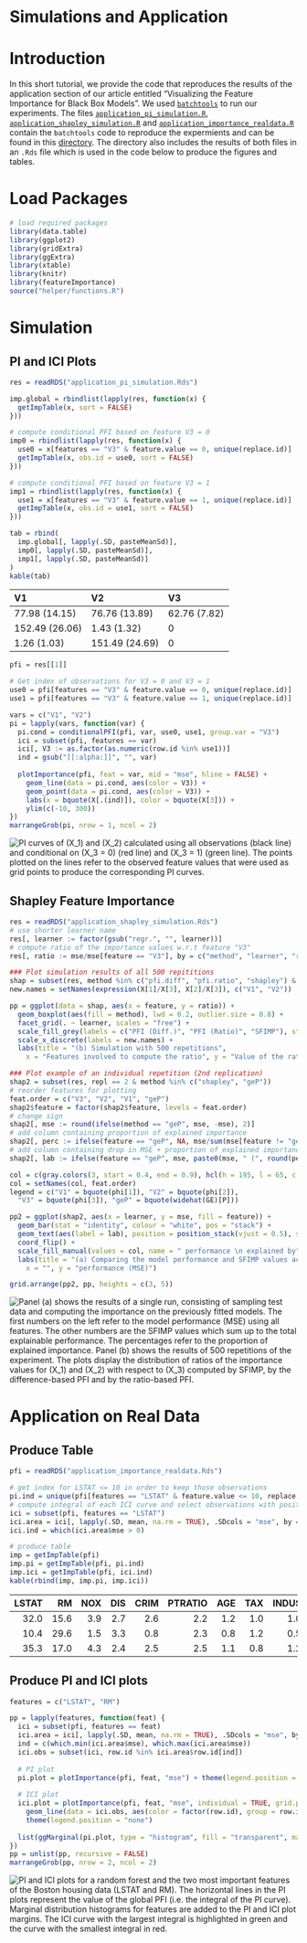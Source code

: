 Simulations and Application
================

# Introduction

In this short tutorial, we provide the code that reproduces the results
of the application section of our article entitled “Visualizing the
Feature Importance for Black Box Models”. We used
[`batchtools`](https://github.com/mllg/batchtools) to run our
experiments. The files
[`application_pi_simulation.R`](https://github.com/giuseppec/featureImportance/blob/master/ecml-demo/application_pi_simulation.R),
[`application_shapley_simulation.R`](https://github.com/giuseppec/featureImportance/blob/master/ecml-demo/application_shapley_simulation.R)
and
[`application_importance_realdata.R`](https://github.com/giuseppec/featureImportance/blob/master/ecml-demo/application_importance_realdata.R)
contain the `batchtools` code to reproduce the expermients and can be
found in this
[directory](https://github.com/giuseppec/featureImportance/tree/master/ecml-demo).
The directory also includes the results of both files in an `.Rds` file
which is used in the code below to produce the figures and tables.

# Load Packages

``` r
# load required packages
library(data.table)
library(ggplot2)
library(gridExtra)
library(ggExtra)
library(xtable)
library(knitr)
library(featureImportance)
source("helper/functions.R")
```

# Simulation

## PI and ICI Plots

``` r
res = readRDS("application_pi_simulation.Rds")

imp.global = rbindlist(lapply(res, function(x) {
  getImpTable(x, sort = FALSE)
}))

# compute conditional PFI based on feature V3 = 0
imp0 = rbindlist(lapply(res, function(x) {
  use0 = x[features == "V3" & feature.value == 0, unique(replace.id)]
  getImpTable(x, obs.id = use0, sort = FALSE)
}))

# compute conditional PFI based on feature V3 = 1
imp1 = rbindlist(lapply(res, function(x) {
  use1 = x[features == "V3" & feature.value == 1, unique(replace.id)]
  getImpTable(x, obs.id = use1, sort = FALSE)
}))

tab = rbind(
  imp.global[, lapply(.SD, pasteMeanSd)],
  imp0[, lapply(.SD, pasteMeanSd)],
  imp1[, lapply(.SD, pasteMeanSd)]
)
kable(tab)
```

| V1             | V2             | V3           |
| :------------- | :------------- | :----------- |
| 77.98 (14.15)  | 76.76 (13.89)  | 62.76 (7.82) |
| 152.49 (26.06) | 1.43 (1.32)    | 0            |
| 1.26 (1.03)    | 151.49 (24.69) | 0            |

``` r
pfi = res[[1]]

# Get index of observations for V3 = 0 and V3 = 1
use0 = pfi[features == "V3" & feature.value == 0, unique(replace.id)]
use1 = pfi[features == "V3" & feature.value == 1, unique(replace.id)]

vars = c("V1", "V2")
pi = lapply(vars, function(var) {
  pi.cond = conditionalPFI(pfi, var, use0, use1, group.var = "V3")
  ici = subset(pfi, features == var)
  ici[, V3 := as.factor(as.numeric(row.id %in% use1))]
  ind = gsub("[[:alpha:]]", "", var)
  
  plotImportance(pfi, feat = var, mid = "mse", hline = FALSE) +
    geom_line(data = pi.cond, aes(color = V3)) +
    geom_point(data = pi.cond, aes(color = V3)) +
    labs(x = bquote(X[.(ind)]), color = bquote(X[3])) +
    ylim(c(-10, 300))
})
marrangeGrob(pi, nrow = 1, ncol = 2)
```

![PI curves of \(X_1\) and \(X_2\) calculated using all observations
(black line) and conditional on \(X_3 = 0\) (red line) and \(X_3 = 1\)
(green line). The points plotted on the lines refer to the observed
feature values that were used as grid points to produce the
corresponding PI
curves.](application_results_files/figure-gfm/conditional-1.png)

## Shapley Feature Importance

``` r
res = readRDS("application_shapley_simulation.Rds")
# use shorter learner name
res[, learner := factor(gsub("regr.", "", learner))]
# compute ratio of the importance values w.r.t feature "V3"
res[, ratio := mse/mse[feature == "V3"], by = c("method", "learner", "repl")]

### Plot simulation results of all 500 repititions
shap = subset(res, method %in% c("pfi.diff", "pfi.ratio", "shapley") & feature != "V3")
new.names = setNames(expression(X[1]/X[3], X[2]/X[3]), c("V1", "V2"))

pp = ggplot(data = shap, aes(x = feature, y = ratio)) + 
  geom_boxplot(aes(fill = method), lwd = 0.2, outlier.size = 0.8) + 
  facet_grid(. ~ learner, scales = "free") +
  scale_fill_grey(labels = c("PFI (Diff.)", "PFI (Ratio)", "SFIMP"), start = 0.4, end = 0.9) +
  scale_x_discrete(labels = new.names) +
  labs(title = "(b) Simulation with 500 repetitions", 
    x = "Features involved to compute the ratio", y = "Value of the ratio")

### Plot example of an individual repetition (2nd replication)
shap2 = subset(res, repl == 2 & method %in% c("shapley", "geP"))
# reorder features for plotting
feat.order = c("V3", "V2", "V1", "geP")
shap2$feature = factor(shap2$feature, levels = feat.order)
# change sign
shap2[, mse := round(ifelse(method == "geP", mse, -mse), 2)]
# add column containing proportion of explained importance
shap2[, perc := ifelse(feature == "geP", NA, mse/sum(mse[feature != "geP"])), by = "learner"]
# add column containing drop in MSE + proportion of explained importance
shap2[, lab := ifelse(feature == "geP", mse, paste0(mse, " (", round(perc*100, 0), "%)"))]

col = c(gray.colors(3, start = 0.4, end = 0.9), hcl(h = 195, l = 65, c = 100))
col = setNames(col, feat.order)
legend = c("V1" = bquote(phi[1]), "V2" = bquote(phi[2]), 
  "V3" = bquote(phi[3]), "geP" = bquote(widehat(GE)[P]))

pp2 = ggplot(shap2, aes(x = learner, y = mse, fill = feature)) + 
  geom_bar(stat = "identity", colour = "white", pos = "stack") + 
  geom_text(aes(label = lab), position = position_stack(vjust = 0.5), size = 3) + 
  coord_flip() + 
  scale_fill_manual(values = col, name = " performance \n explained by", labels = legend) +
  labs(title = "(a) Comparing the model performance and SFIMP values across different models", 
    x = "", y = "performance (MSE)")

grid.arrange(pp2, pp, heights = c(3, 5))
```

![Panel (a) shows the results of a single run, consisting of sampling
test data and computing the importance on the previously fitted models.
The first numbers on the left refer to the model performance (MSE) using
all features. The other numbers are the SFIMP values which sum up to the
total explainable performance. The percentages refer to the proportion
of explained importance. Panel (b) shows the results of 500 repetitions
of the experiment. The plots display the distribution of ratios of the
importance values for \(X_1\) and \(X_2\) with respect to \(X_3\)
computed by SFIMP, by the difference-based PFI and by the ratio-based
PFI.](application_results_files/figure-gfm/shapley-1.png)

# Application on Real Data

## Produce Table

``` r
pfi = readRDS("application_importance_realdata.Rds")

# get index for LSTAT <= 10 in order to keep those observations
pi.ind = unique(pfi[features == "LSTAT" & feature.value <= 10, replace.id])
# compute integral of each ICI curve and select observations with positive ICI integral
ici = subset(pfi, features == "LSTAT")
ici.area = ici[, lapply(.SD, mean, na.rm = TRUE), .SDcols = "mse", by = "row.id"]
ici.ind = which(ici.area$mse > 0)

# produce table
imp = getImpTable(pfi)
imp.pi = getImpTable(pfi, pi.ind)
imp.ici = getImpTable(pfi, ici.ind)
kable(rbind(imp, imp.pi, imp.ici))
```

| LSTAT |   RM | NOX | DIS | CRIM | PTRATIO | AGE | TAX | INDUS | RAD |   B | CHAS |  ZN |
| ----: | ---: | --: | --: | ---: | ------: | --: | --: | ----: | --: | --: | ---: | --: |
|  32.0 | 15.6 | 3.9 | 2.7 |  2.6 |     2.2 | 1.2 | 1.0 |   1.0 | 0.8 | 0.8 |  0.1 | 0.1 |
|  10.4 | 29.6 | 1.5 | 3.3 |  0.8 |     2.3 | 0.8 | 1.2 |   0.5 | 1.1 | 0.6 |  0.2 | 0.2 |
|  35.3 | 17.0 | 4.3 | 2.4 |  2.5 |     2.5 | 1.1 | 0.8 |   1.2 | 0.9 | 0.8 |  0.1 | 0.1 |

## Produce PI and ICI plots

``` r
features = c("LSTAT", "RM")

pp = lapply(features, function(feat) {
  ici = subset(pfi, features == feat)
  ici.area = ici[, lapply(.SD, mean, na.rm = TRUE), .SDcols = "mse", by = "row.id"]
  ind = c(which.min(ici.area$mse), which.max(ici.area$mse))
  ici.obs = subset(ici, row.id %in% ici.area$row.id[ind])
  
  # PI plot
  pi.plot = plotImportance(pfi, feat, "mse") + theme(legend.position = "none")
  
  # ICI plot
  ici.plot = plotImportance(pfi, feat, "mse", individual = TRUE, grid.points = FALSE, hline = FALSE) +
    geom_line(data = ici.obs, aes(color = factor(row.id), group = row.id)) +
    theme(legend.position = "none")
  
  list(ggMarginal(pi.plot, type = "histogram", fill = "transparent", margins = "x"), ici.plot)
})
pp = unlist(pp, recursive = FALSE)
marrangeGrob(pp, nrow = 2, ncol = 2)
```

![PI and ICI plots for a random forest and the two most important
features of the Boston housing data (LSTAT and RM). The horizontal lines
in the PI plots represent the value of the global PFI (i.e. the integral
of the PI curve). Marginal distribution histograms for features are
added to the PI and ICI plot margins. The ICI curve with the largest
integral is highlighted in green and the curve with the smallest
integral in red.](application_results_files/figure-gfm/piplot-1.png)
